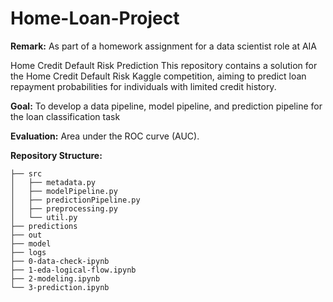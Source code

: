# **Home-Loan-Project**
**Remark:** As part of a homework assignment for a data scientist role at AIA

Home Credit Default Risk Prediction
This repository contains a solution for the Home Credit Default Risk Kaggle competition, aiming to predict loan repayment probabilities for individuals with limited credit history.

**Goal:** To develop a data pipeline, model pipeline, and prediction pipeline for the loan classification task

**Evaluation:**  Area under the ROC curve (AUC).

**Repository Structure:**
````
├── src
│   ├── metadata.py
│   ├── modelPipeline.py
│   ├── predictionPipeline.py
│   ├── preprocessing.py
│   └── util.py
├── predictions
├── out
├── model
├── logs
├── 0-data-check-ipynb
├── 1-eda-logical-flow.ipynb
├── 2-modeling.ipynb
└── 3-prediction.ipynb
````
